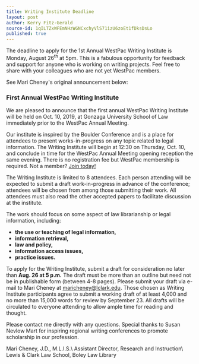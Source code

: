 ```yaml
---
title: Writing Institute Deadline
layout: post
author: Kerry Fitz-Gerald
source-id: 1qILTZxWFEmNHzWGNCxchyVlS71izU6zoEt1fDksDsLo
published: true
---
```

The deadline to apply for the 1st Annual WestPac Writing Institute is <span class="bold red">Monday, August 26<sup>th</sup> at 5pm</span>. This is a fabulous opportunity for feedback and support for anyone who is working on writing projects. Feel free to share with your colleagues who are not yet WestPac members.

See Mari Cheney's original announcement below:

 
### **First Annual WestPac Writing Institute**

We are pleased to announce that the first annual WestPac Writing Institute will be held on Oct. 10, 2019, at Gonzaga University School of Law immediately prior to the WestPac Annual Meeting. 

Our institute is inspired by the Boulder Conference and is a place for attendees to present works-in-progress on any topic related to legal information. The Writing Institute will begin at 12:30 on Thursday, Oct. 10, and conclude in time for the WestPac Annual Meeting opening reception the same evening. There is no registration fee but WestPac membership is required. Not a member? [Join today!](http://chapters.aallnet.org/westpac/membership.asp)

The Writing Institute is limited to 8 attendees. Each person attending will be expected to submit a draft work-in-progress in advance of the conference; attendees will be chosen from among those submitting their work. All attendees must also read the other accepted papers to facilitate discussion at the institute.

The work should focus on some aspect of law librarianship or legal information, including:

* __the use or teaching of legal information,__
* __information retrieval,__
* __law and policy,__
* __information access issues,__
* __practice issues.__

To apply for the Writing Institute, submit a draft for consideration no later than **Aug. 26 at 5 p.m.** The draft must be more than an outline but need not be in publishable form (between 4-8 pages). Please submit your draft via e-mail to Mari Cheney at [maricheney@lclark.edu](mailto:maricheney@lclark.edu). Those chosen as Writing Institute participants agree to submit a working draft of at least 4,000 and no more than 15,000 words for review by September 23. All drafts will be circulated to everyone attending to allow ample time for reading and thought.

Please contact me directly with any questions. Special thanks to Susan Nevlow Mart for inspiring regional writing conferences to promote scholarship in our profession. 

Mari Cheney, J.D., M.L.I.S.\\
Assistant Director, Research and Instruction\\
Lewis & Clark Law School, Boley Law Library
